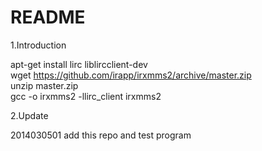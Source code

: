 README
=======================================
1.Introduction

apt-get install lirc liblircclient-dev  
wget https://github.com/irapp/irxmms2/archive/master.zip  
unzip master.zip  
gcc -o irxmms2 -llirc_client irxmms2  


2.Update

2014030501 add this repo and test program

